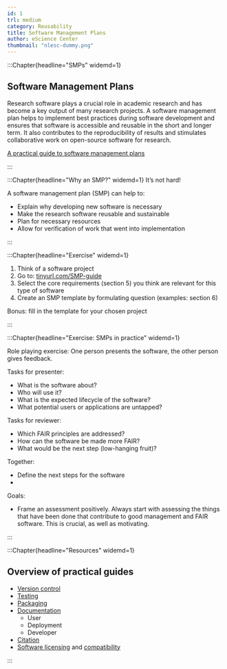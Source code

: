 ```yaml
---
id: 1
trl: medium
category: Reusability
title: Software Management Plans
author: eScience Center
thumbnail: "nlesc-dummy.png"
---
```


:::Chapter{headline="SMPs" widemd=1}
## Software Management Plans

Research software plays a crucial role in academic research and has become a key output of many research projects. A software management plan helps to implement best practices during software development and ensures that software is accessible and reusable in the short and longer term. It also contributes to the reproducibility of results and stimulates collaborative work on open-source software for research.

[A practical guide to software management plans](https://zenodo.org/record/7589725)

:::

:::Chapter{headline="Why an SMP?" widemd=1}
It’s not hard!

A software management plan (SMP) can help to:

- Explain why developing new software is necessary
- Make the research software reusable and sustainable
- Plan for necessary resources
- Allow for verification of work that went into implementation

:::

:::Chapter{headline="Exercise" widemd=1}

1. Think of a software project
2. Go to: [tinyurl.com/SMP-guide](tinyurl.com/SMP-guide)
3. Select the core requirements (section 5) you think are relevant for this type of software
4. Create an SMP template by formulating question (examples: section 6)

Bonus: fill in the template for your chosen project

:::

:::Chapter{headline="Exercise: SMPs in practice" widemd=1}

Role playing exercise:
One person presents the software, the other person gives feedback.

Tasks for presenter:

- What is the software about?
- Who will use it?
- What is the expected lifecycle of the software?
- What potential users or applications are untapped?

Tasks for reviewer:

- Which FAIR principles are addressed?
- How can the software be made more FAIR?
- What would be the next step (low-hanging fruit)?

Together:

- Define the next steps for the software
-

Goals:

- Frame an assessment positively. Always start with assessing the things that have been done that contribute to good management and FAIR software. This is crucial, as well as motivating.

:::


:::Chapter{headline="Resources" widemd=1}
## Overview of practical guides

- [Version control](https://the-turing-way.netlify.app/reproducible-research/vcs.html)
- [Testing](https://the-turing-way.netlify.app/reproducible-research/testing/testing-guidance.html)
- [Packaging](https://the-turing-way.netlify.app/reproducible-research/renv/renv-package.html)
- [Documentation](https://guide.esciencecenter.nl/#/best_practices/documentation)
  - User
  - Deployment
  - Developer
- [Citation](https://the-turing-way.netlify.app/communication/citable/citable-cff.html#cm-citable-cff)
- [Software licensing](https://the-turing-way.netlify.app/reproducible-research/licensing/licensing-software.html) and [compatibility](https://the-turing-way.netlify.app/reproducible-research/licensing/licensing-compatibility.html)


:::
